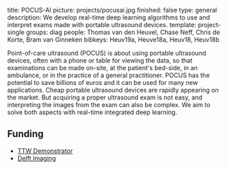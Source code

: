 title: POCUS-AI
picture: projects/pocusai.jpg
finished: false
type: general
description: We develop real-time deep learning algorithms to use and interpret exams made with portable ultrasound devices.
template: project-single
groups: diag
people: Thomas van den Heuvel, Chase Neff, Chris de Korte, Bram van Ginneken
bibkeys: Heuv19a, Heuve18a, Heuv18, Heuv18b

Point-of-care ultrasound (POCUS) is about using portable ultrasound devices, often with a phone or table for viewing the data, so that examinations can be made on-site, at the patient's bed-side, in an ambulance, or in the practice of a general practitioner. POCUS has the potential to save billions of euros and it can be used for many new applications. Cheap portable ultrasound devices are rapidly appearing on the market. But acquiring a proper ultrasound exam is not easy, and interpreting the images from the exam can also be complex. We aim to solve both aspects with real-time integrated deep learning.

## Funding
- [TTW Demonstrator](https://www.nwo.nl/onderzoek-en-resultaten/programmas/ttw/demonstrator/2019.html)
- [Delft Imaging](http://www.delft.care/)

